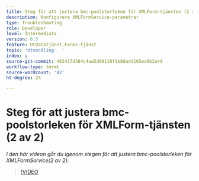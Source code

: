```yaml
---
title: Steg för att justera bmc-poolstorleken för XMLForm-tjänsten (2 av 2)
description: Konfigurera XMLFormService-parametrar
type: Troubleshooting
role: Developer
level: Intermediate
version: 6.5
feature: Utdatatjänst,Forms-tjänst
topic: 'Utveckling   '
index: y
source-git-commit: 462417d384c4aa5d99110f1b8dadd165ea9b2a49
workflow-type: tm+mt
source-wordcount: '42'
ht-degree: 2%

---
```



# Steg för att justera bmc-poolstorleken för XMLForm-tjänsten (2 av 2)

*I den här videon går du igenom stegen för att justera bmc-poolstorleken för XMLFormService(2 av 2).*

>[!VIDEO](https://video.tv.adobe.com/v/335553?quality=9&learn=on)
